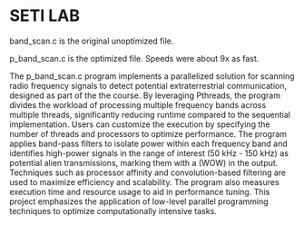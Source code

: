 # SETI LAB

band_scan.c is the original unoptimized file.

p_band_scan.c is the optimized file.  Speeds were about 9x as fast.

The p_band_scan.c program implements a parallelized solution for scanning radio frequency signals to detect potential extraterrestrial communication, designed as part of the the course. By leveraging Pthreads, the program divides the workload of processing multiple frequency bands across multiple threads, significantly reducing runtime compared to the sequential implementation. Users can customize the execution by specifying the number of threads and processors to optimize performance. The program applies band-pass filters to isolate power within each frequency band and identifies high-power signals in the range of interest (50 kHz - 150 kHz) as potential alien transmissions, marking them with a (WOW) in the output. Techniques such as processor affinity and convolution-based filtering are used to maximize efficiency and scalability. The program also measures execution time and resource usage to aid in performance tuning. This project emphasizes the application of low-level parallel programming techniques to optimize computationally intensive tasks.
